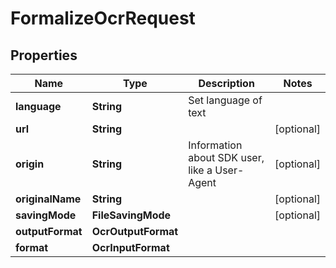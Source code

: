 

# FormalizeOcrRequest


## Properties

| Name | Type | Description | Notes |
|------------ | ------------- | ------------- | -------------|
|**language** | **String** | Set language of text |  |
|**url** | **String** |  |  [optional] |
|**origin** | **String** | Information about SDK user, like a User-Agent |  [optional] |
|**originalName** | **String** |  |  [optional] |
|**savingMode** | **FileSavingMode** |  |  [optional] |
|**outputFormat** | **OcrOutputFormat** |  |  |
|**format** | **OcrInputFormat** |  |  |



